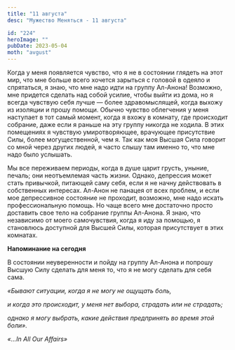 ```yaml
---
title: "11 августа"
desc: "Мужество Меняться - 11 августа"

id: "224"
heroImage: ""
pubDate: 2023-05-04
moth: "avgust"
---
```


Когда у меня появляется чувство, что я не в состоянии глядеть на этот мир, что
мне больше всего хочется зарыться с головой в одеяло и спрятаться, я знаю, что
мне надо идти на группу Ал-Анона! Возможно, мне придется сделать над собой
усилие, чтобы выйти из дома, но я всегда чувствую себя лучше — более
здравомыслящей, когда выхожу из изоляции и прошу помощи. Обычно чувство
облегчения у меня наступает в тот самый момент, когда я вхожу в комнату, где
происходит собрание, даже если я раньше на эту группу никогда не ходила. В
этих помещениях я чувствую умиротворяющее, врачующее присутствие Силы, более
могущественной, чем я. Так как моя Высшая Сила говорит со мной через других
людей, я часто слышу там именно то, что мне надо было услышать.

Мы все переживаем периоды, когда в душе царит грусть, уныние, печаль; они
неотъемлемая часть жизни. Однако, депрессия может стать привычкой, питающей
саму себя, если я не начну действовать в собственных интересах. Ал-Анон не
панацея от всех проблем, и если мое депрессивное состояние не проходит,
возможно, мне надо искать профессиональную помощь. Но чаще всего мне
достаточно просто доставить свое тело на собрание группы Ал-Анона. Я знаю, что
независимо от моего самочувствия, когда я иду за помощью, я становлюсь
доступной для Высшей Силы, которая присутствует в этих комнатах.

**Напоминание на сегодня**

В состоянии неуверенности и пойду на группу Ал-Анона и попрошу Высшую Силу
сделать для меня то, что я не могу сделать для себя сама.

_«Бывают ситуации, когда я не могу не ощущать боль,_

_и когда это происходит, у меня нет выбора, страдать или не страдать;_

_однако я могу выбрать, какие действия предпринять во время этой боли»._

_«…In All Our Affairs»_
